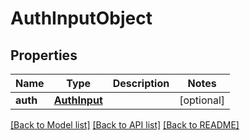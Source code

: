 # AuthInputObject

## Properties
Name | Type | Description | Notes
------------ | ------------- | ------------- | -------------
**auth** | [**AuthInput**](AuthInput.md) |  | [optional] 

[[Back to Model list]](../README.md#documentation-for-models) [[Back to API list]](../README.md#documentation-for-api-endpoints) [[Back to README]](../README.md)


